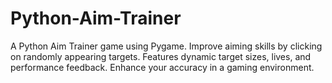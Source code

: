 # Python-Aim-Trainer

A Python Aim Trainer game using Pygame. Improve aiming skills by clicking on randomly appearing targets. Features dynamic target sizes, lives, and performance feedback. Enhance your accuracy in a gaming environment.
